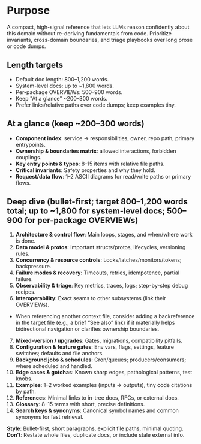 # Purpose
A compact, high-signal reference that lets LLMs reason confidently about this domain without re-deriving fundamentals from code. Prioritize invariants, cross-domain boundaries, and triage playbooks over long prose or code dumps.

## Length targets
- Default doc length: 800–1,200 words.
- System-level docs: up to ~1,800 words.
- Per-package OVERVIEWs: 500–900 words.
- Keep "At a glance" ~200–300 words.
- Prefer links/relative paths over code dumps; keep examples tiny.

## At a glance (keep ~200–300 words)
- **Component index**: service → responsibilities, owner, repo path, primary entrypoints.
- **Ownership & boundaries matrix**: allowed interactions, forbidden couplings.
- **Key entry points & types**: 8–15 items with relative file paths.
- **Critical invariants**: Safety properties and why they hold.
- **Request/data flow**: 1–2 ASCII diagrams for read/write paths or primary flows.

## Deep dive (bullet-first; target 800–1,200 words total; up to ~1,800 for system-level docs; 500–900 for per-package OVERVIEWs)
1) **Architecture & control flow**: Main loops, stages, and when/where work is done.
2) **Data model & protos**: Important structs/protos, lifecycles, versioning rules.
3) **Concurrency & resource controls**: Locks/latches/monitors/tokens; backpressure.
4) **Failure modes & recovery**: Timeouts, retries, idempotence, partial failure.
5) **Observability & triage**: Key metrics, traces, logs; step-by-step debug recipes.
6) **Interoperability**: Exact seams to other subsystems (link their OVERVIEWs).
  - When referencing another context file, consider adding a backreference in the target file (e.g., a brief “See also” link) if it materially helps bidirectional navigation or clarifies ownership boundaries.
7) **Mixed-version / upgrades**: Gates, migrations, compatibility pitfalls.
8) **Configuration & feature gates**: Env vars, flags, settings, feature switches; defaults and file anchors.
9) **Background jobs & schedules**: Cron/queues; producers/consumers; where scheduled and handled.
10) **Edge cases & gotchas**: Known sharp edges, pathological patterns, test knobs.
11) **Examples**: 1–2 worked examples (inputs → outputs), tiny code citations by path.
12) **References**: Minimal links to in-tree docs, RFCs, or external docs.
13) **Glossary**: 8–15 terms with short, precise definitions.
14) **Search keys & synonyms**: Canonical symbol names and common synonyms for fast retrieval.

**Style**: Bullet-first, short paragraphs, explicit file paths, minimal quoting.
**Don’t**: Restate whole files, duplicate docs, or include stale external info.
